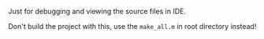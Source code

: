 Just for debugging and viewing the source files in IDE. 

Don't build the project with this, use the `make_all.m` in root directory instead!